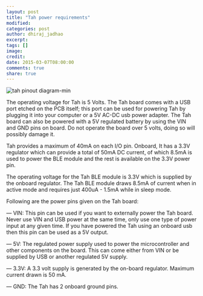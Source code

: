 ```yaml
---
layout: post
title: "Tah power requirements"
modified:
categories: post
author: dhiraj_jadhao
excerpt:
tags: []
image:
credit:
date: 2015-03-07T08:00:00
comments: true
share: true
---
```


![tah pinout diagram-min](https://cloud.githubusercontent.com/assets/2573556/6540338/acca79fa-c4be-11e4-9fff-45682682c949.png)

The operating voltage for Tah is 5 Volts. The Tah board comes with a USB port etched on the PCB itself; this port can be used for powering Tah by plugging it into your computer or a 5V AC-DC usb power adapter. The Tah board can also be powered with a 5V regulated battery by using the VIN and GND pins on board. Do not operate the board over 5 volts, doing so will possibly damage it.

Tah provides a maximum of 40mA on each I/O pin. Onboard, It has a 3.3V regulator which can provide a total of 50mA DC current, of which 8.5mA is used to power the BLE module and the rest is available on the 3.3V power pin.

The operating voltage for the Tah BLE module is 3.3V which is supplied by the onboard regulator. The Tah BLE module draws 8.5mA of current when in active mode and requires just 400uA - 1.5mA while in sleep mode.

Following are the power pins given on the Tah board:

— VIN: This pin can be used if you want to externally power the Tah board. Never use VIN and USB power at the same time, only use one type
of power input at any given time. If you have powered the Tah using an onboard usb then this pin can be used as a 5V output.

— 5V: The regulated power supply used to power the microcontroller and other components on the board. This can come either from VIN or be
 supplied by USB or another regulated 5V supply.

— 3.3V: A 3.3 volt supply is generated by the on-board regulator. Maximum current drawn is 50 mA.

— GND: The Tah has 2 onboard ground pins.